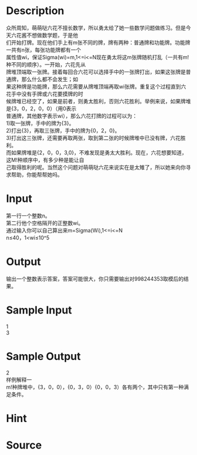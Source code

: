 
# Description

<div class="content"><div>众所周知，萌萌哒六花不擅长数学，所以勇太给了她一些数学问题做练习。但是今天六花酱不想做数学题，于是他</div>
<div>们开始打牌。现在他们手上有m张不同的牌，牌有两种：普通牌和功能牌。功能牌一共有n张，每张功能牌都有一个</div>
<div>属性值wi，保证Sigma(wi)=m,1&lt;=i&lt;=N现在勇太将这m张牌随机打乱（一共有m!种不同的顺序）。一开始，六花先从</div>
<div>牌堆顶端取一张牌。接着每回合六花可以选择手中的一张牌打出，如果这张牌是普通牌，那么什么都不会发生；如</div>
<div>果这种牌是功能牌，那么六花需要从牌堆顶端再取wi张牌。重复这个过程直到六花手中没有手牌或六花要摸牌的时</div>
<div>候牌堆已经空了，如果是前者，则勇太胜利，否则六花胜利。举例来说，如果牌堆是{3，0，2，0，0）（用0表示</div>
<div>普通牌，其他数字表示wi），那么六花打牌的过程可以为：</div>
<div>1)取一张牌，手中的牌为{3}。</div>
<div>2)打出{3}，再取三张牌，手中的牌为{0，2，0}。</div>
<div>3)打出这三张牌，还需要再取两张，取到第二张的时候牌堆中已没有牌，六花胜利。</div>
<div>而如果牌堆是{2，0，0，3,0}，不难发现是勇太大胜利。现在，六花想要知道，这M!种顺序中，有多少种是能让自</div>
<div>己取得胜利的呢。当然这个问题对萌萌哒六花来说实在是太雉了，所以她来向你寻求帮助，你能帮帮她吗。</div></div>

# Input

<div class="content"><div>第一行一个整数n。</div>
<div>第二行他个空格隔开的正整数wi。</div>
<div>通过输入你可以自己算出来m=Sigma(Wi),1&lt;=i&lt;=N</div>
<div>n≤40，1&lt;wi≤10^5</div></div>

# Output

<div class="content"><div>输出一个整数表示答案，答案可能很大，你只需要输出对998244353取模后的结果。</div></div>

# Sample Input

<div class="content"><span class="sampledata">1<br/>
3</span></div>

# Sample Output

<div class="content"><span class="sampledata">2<br/>
样例解释一<br/>
m!种牌堆中，{3，0，0），{0，3，0）{0，0，3）各有两个，其中只有第一种满足条件。</span></div>

# Hint

<div class="content"><p></p></div>

# Source

<div class="content"><p><a href="problemset.php?search="></a></p></div>

